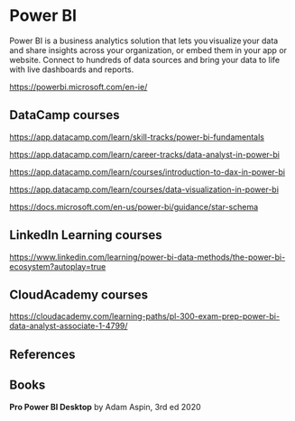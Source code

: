 # Power BI

Power BI is a business analytics solution that lets you visualize your data and share insights across your organization, or embed them in your app or website. Connect to hundreds of data sources and bring your data to life with live dashboards and reports.

https://powerbi.microsoft.com/en-ie/


## DataCamp courses

https://app.datacamp.com/learn/skill-tracks/power-bi-fundamentals

https://app.datacamp.com/learn/career-tracks/data-analyst-in-power-bi

https://app.datacamp.com/learn/courses/introduction-to-dax-in-power-bi

https://app.datacamp.com/learn/courses/data-visualization-in-power-bi

https://docs.microsoft.com/en-us/power-bi/guidance/star-schema

## LinkedIn Learning courses

https://www.linkedin.com/learning/power-bi-data-methods/the-power-bi-ecosystem?autoplay=true

## CloudAcademy courses

https://cloudacademy.com/learning-paths/pl-300-exam-prep-power-bi-data-analyst-associate-1-4799/



## References


## Books

**Pro Power BI Desktop** by Adam Aspin, 3rd ed 2020


